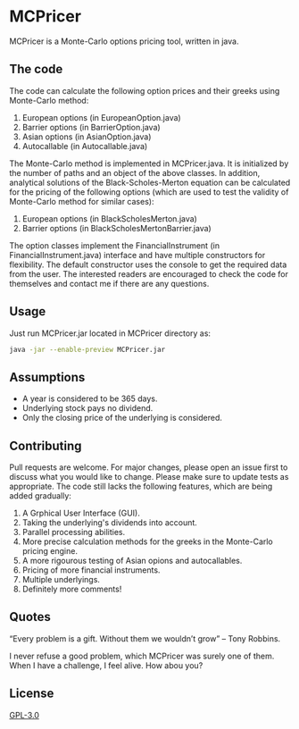 # MCPricer
MCPricer is a Monte-Carlo options pricing tool, written in java.



## The code
The code can calculate the following option prices and their greeks using Monte-Carlo method:
1.	European options (in EuropeanOption.java)
2.	Barrier options (in BarrierOption.java)
3.	Asian options (in AsianOption.java)
4.	Autocallable (in Autocallable.java)

The Monte-Carlo method is implemented in MCPricer.java. It is initialized by the number of paths and an object of the above classes. In addition, analytical solutions of the Black-Scholes-Merton equation can be calculated for the pricing of the following options (which are used to test the validity of Monte-Carlo method for similar cases):
1.	European options (in BlackScholesMerton.java)
2.	Barrier options (in BlackScholesMertonBarrier.java)

The option classes implement the FinancialInstrument (in FinancialInstrument.java) interface and have multiple constructors for flexibility. The default constructor uses the console to get the required data from the user. The interested readers are encouraged to check the code for themselves and contact me if there are any questions.



## Usage
Just run MCPricer.jar located in MCPricer directory as:

```bash
java -jar --enable-preview MCPricer.jar
```


## Assumptions
* A year is considered to be 365 days.
* Underlying stock pays no dividend.
* Only the closing price of the underlying is considered.



## Contributing
Pull requests are welcome. For major changes, please open an issue first to discuss what you would like to change.
Please make sure to update tests as appropriate.
The code still lacks the following features, which are being added gradually:

1. A Grphical User Interface (GUI).
2. Taking the underlying's dividends into account.
3. Parallel processing abilities.
4. More precise calculation methods for the greeks in the Monte-Carlo pricing engine.
5. A more rigourous testing of Asian opions and autocallables.
6. Pricing of more financial instruments.
7. Multiple underlyings.
8. Definitely more comments!



## Quotes
“Every problem is a gift. Without them we wouldn’t grow” – Tony Robbins.

I never refuse a good problem, which MCPricer was surely one of them. When I have a challenge, I feel alive. How abou you?
 
 
 
## License
[GPL-3.0](https://www.gnu.org/licenses/gpl-3.0.en.html)
